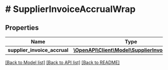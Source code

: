 # # SupplierInvoiceAccrualWrap

## Properties

Name | Type | Description | Notes
------------ | ------------- | ------------- | -------------
**supplier_invoice_accrual** | [**\OpenAPI\Client\Model\SupplierInvoiceAccrual**](SupplierInvoiceAccrual.md) |  |

[[Back to Model list]](../../README.md#models) [[Back to API list]](../../README.md#endpoints) [[Back to README]](../../README.md)
